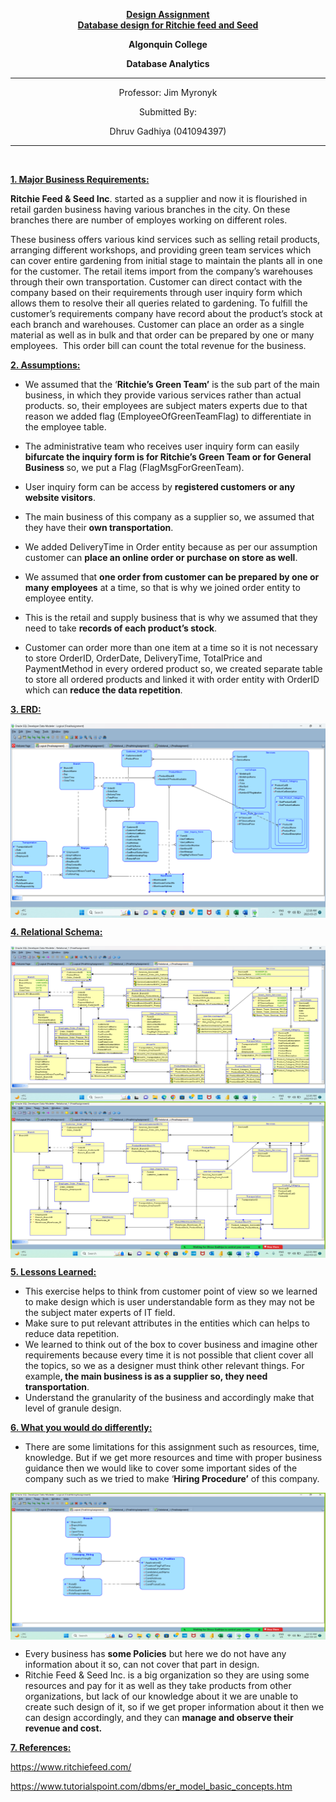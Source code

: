 <p style="text-align: center;"><strong><u>Design Assignment<br /> Database design for Ritchie feed and Seed</u></strong></p>
<p style="text-align: center;"><strong>Algonquin College</strong></p>
<p style="text-align: center;"><strong>Database Analytics</strong></p>
<hr />
<p style="text-align: center;">Professor: Jim Myronyk</p>
<p style="text-align: center;">Submitted By:</p>
<p style="text-align: center;">Dhruv Gadhiya (041094397)</p>
<hr />
<p style="text-align: center;">&nbsp;</p>




<p><strong><u>1. Major Business Requirements:</u></strong></p>

<p><strong>Ritchie Feed &amp; Seed Inc</strong>. started as a supplier and now it is flourished in retail garden business having various branches in the city. On these branches there are number of employes working on different roles.</p>
<p>These business offers various kind services such as selling retail products, arranging different workshops, and providing green team services which can cover entire gardening from initial stage to maintain the plants all in one for the customer. The retail items import from the company&rsquo;s warehouses through their own transportation. Customer can direct contact with the company based on their requirements through user inquiry form which allows them to resolve their all queries related to gardening. To fulfill the customer&rsquo;s requirements company have record about the product&rsquo;s stock at each branch and warehouses. Customer can place an order as a single material as well as in bulk and that order can be prepared by one or many employees.&nbsp; This order bill can count the total revenue for the business.</p>



<p><strong><u>2. Assumptions:</u></strong></p>

<ul>
<li>We assumed that the &lsquo;<strong>Ritchie&rsquo;s Green Team&rsquo;</strong> is the sub part of the main business, in which they provide various services rather than actual products. so, their employees are subject maters experts due to that reason we added flag (EmployeeOfGreenTeamFlag) to differentiate in the employee table.</li>
</ul>

<ul>
<li>The administrative team who receives user inquiry form can easily<strong> bifurcate the inquiry form is for Ritchie&rsquo;s Green Team or for General Business </strong>so, we put a Flag (FlagMsgForGreenTeam).</li>
</ul>

<ul>
<li>User inquiry form can be access by <strong>registered customers or any website visitors</strong>.</li>
</ul>

<ul>
<li>The main business of this company as a supplier so, we assumed that they have their <strong>own transportation</strong>.</li>
</ul>

<ul>
<li>We added DeliveryTime in Order entity because as per our assumption customer can <strong>place an online order or purchase on store as well</strong>.</li>
</ul>

<ul>
<li>We assumed that <strong>one order from customer can be prepared by one or many employees</strong> at a time, so that is why we joined order entity to employee entity.</li>
</ul>

<ul>
<li>This is the retail and supply business that is why we assumed that they need to take <strong>records of each product&rsquo;s stock</strong>.</li>
</ul>

<ul>
<li>Customer can order more than one item at a time so it is not necessary to store OrderID, OrderDate, DeliveryTime, TotalPrice and PaymentMethod in every ordered product so, we created separate table to store all ordered products and linked it with order entity with OrderID which can <strong>reduce the data repetition</strong>.</li>
</ul>

<p><strong><u>3. ERD:</u></strong></p>
<img align="center" alt="Logical" src="https://github.com/dhvgadhiya99/DatabaseDesign-/blob/main/Logical.png">



<p><strong><u>4. Relational Schema:</u></strong></p>
<img align="center" alt="Relational" src="https://github.com/dhvgadhiya99/DatabaseDesign-/blob/main/Relational.png">
<img align="center" alt="Relational2" src="https://github.com/dhvgadhiya99/DatabaseDesign-/blob/main/Relational2.png">
<p><strong><u>5. Lessons Learned:</u></strong></p>

<ul>
<li>This exercise helps to think from customer point of view so we learned to make design which is user understandable form as they may not be the subject mater experts of IT field.</li>
<li>Make sure to put relevant attributes in the entities which can helps to reduce data repetition.</li>
<li>We learned to think out of the box to cover business and imagine other requirements because every time it is not possible that client cover all the topics, so we as a designer must think other relevant things. For example<strong>, the main business is as a supplier so, they need transportation</strong>.</li>
<li>Understand the granularity of the business and accordingly make that level of granule design.</li>
</ul>

<p><strong><u>6. What you would do differently:</u></strong></p>

<ul>
<li>There are some limitations for this assignment such as resources, time, knowledge. But if we get more resources and time with proper business guidance then we would like to cover some important sides of the company such as we tried to make &lsquo;<strong>Hiring Procedure&rsquo;</strong> of this company.</li>
</ul>
<img align="center" alt="Logical" src="https://github.com/dhvgadhiya99/DatabaseDesign-/blob/main/Additional.png">
<ul>
<li>Every business has <strong>some Policies</strong> but here we do not have any information about it so, can not cover that part in design.</li>
<li>Ritchie Feed &amp; Seed Inc. is a big organization so they are using some resources and pay for it as well as they take products from other organizations, but lack of our knowledge about it we are unable to create such design of it, so if we get proper information about it then we can design accordingly, and they can <strong>manage and observe their revenue and cost.</strong></li>
</ul>

<p><strong><u>7. References:</u></strong></p>

<p><a href="https://www.ritchiefeed.com/">https://www.ritchiefeed.com/</a>&nbsp;</p>
<p><a href="https://www.tutorialspoint.com/dbms/er_model_basic_concepts.htm">https://www.tutorialspoint.com/dbms/er_model_basic_concepts.htm</a></p>
<p>&nbsp;</p>
